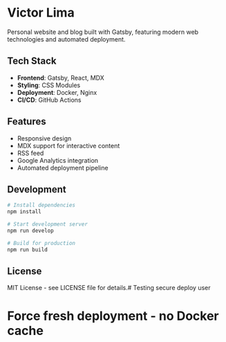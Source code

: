 # Victor Lima

Personal website and blog built with Gatsby, featuring modern web technologies and automated deployment.

## Tech Stack

- **Frontend**: Gatsby, React, MDX
- **Styling**: CSS Modules
- **Deployment**: Docker, Nginx
- **CI/CD**: GitHub Actions

## Features

- Responsive design
- MDX support for interactive content
- RSS feed
- Google Analytics integration
- Automated deployment pipeline

## Development

```bash
# Install dependencies
npm install

# Start development server
npm run develop

# Build for production
npm run build
```

## License

MIT License - see LICENSE file for details.# Testing secure deploy user
# Force fresh deployment - no Docker cache
